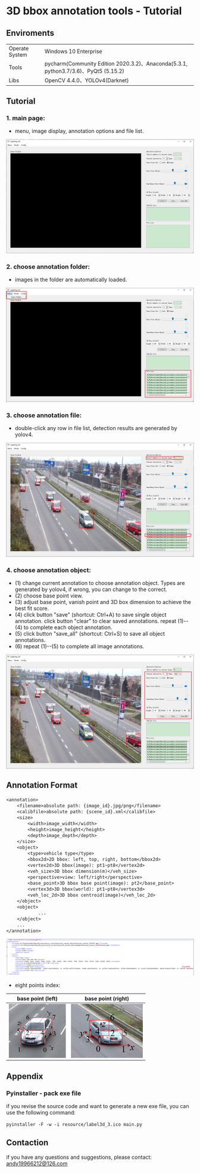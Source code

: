 # 3D bbox annotation tools - Tutorial

## Enviroments

|          |                                                              |
| -------- | ------------------------------------------------------------ |
| Operate System | Windows 10 Enterprise                                            |
| Tools     | pycharm(Community Edition 2020.3.2)、Anaconda(5.3.1, python3.7/3.6)、PyQt5 (5.15.2) |
| Libs       | OpenCV 4.4.0、YOLOv4(Darknet)                                |

## Tutorial

### 1. main page:
- menu, image display, annotation options and file list.

![image](imgs/main-page-raw.png)

### 2. choose annotation folder:
- images in the folder are automatically loaded.

![image](imgs/annotation-folder.png)

### 3. choose annotation file:
- double-click any row in file list, detection results are generated by yolov4.

![image](imgs/annotation-file.png)

### 4. choose annotation object:
- (1) change current annotation to choose annotation object. Types are generated by yolov4, if wrong, you can change to the correct.
- (2) choose base point view.
- (3) adjust base point, vanish point and 3D box dimension to achieve the best fit score.
- (4) click button "save" (shortcut: Ctrl+A) to save single object annotation. click button "clear" to clear saved annotations. repeat (1)--(4) to complete each object annotation.
- (5) click button "save_all" (shortcut: Ctrl+S) to save all object annotations.
- (6) repeat (1)--(5) to complete all image annotations.

![image](imgs/annotation-obj.png)

## Annotation Format
```
<annotation>
	<filename>absolute path: {image_id}.jpg/png</filename>
	<calibfile>absolute path: {scene_id}.xml</calibfile>
	<size>
		<width>image_width</width>
		<height>image_height</height>
		<depth>image_depth</depth>
	</size>
	<object>
		<type>vehicle type</type>
		<bbox2d>2D bbox: left, top, right, bottom</bbox2d>
		<vertex2d>3D bbox(image): pt1~pt8</vertex2d>
		<veh_size>3D bbox dimension(m)</veh_size>
		<perspective>view: left/right</perspective>
		<base_point>3D bbox base point(image): pt2</base_point>
		<vertex3d>3D bbox(world): pt1~pt8</vertex3d>
		<veh_loc_2d>3D bbox centroid(image)</veh_loc_2d>
	</object>
	<object>
            ...
	</object>
	...
</annotation>
```

![image](imgs/example-annotation.png)

- eight points index:

| base point (left) | base point (right) |
| :---------------: | :----------------: |
| ![image](imgs/left-view.png) | ![image](imgs/right-view.png) |


## Appendix

### Pyinstaller - pack exe file
if you revise the source code and want to generate a new exe file, you can use the following command:

`pyinstaller -F -w -i resource/label3d_3.ico main.py`

## Contaction
if you have any questions and suggestions, please contact: andy19966212@126.com
